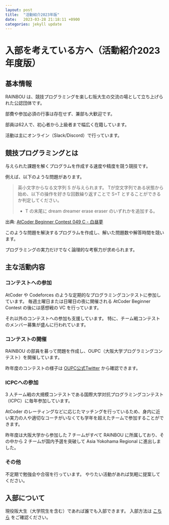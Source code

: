 ```yaml
---
layout: post
title:  "活動紹介2023年版"
date:   2023-03-28 21:18:11 +0900
categories: jekyll update
---
```


# 入部を考えている方へ（活動紹介2023年度版）

## 基本情報

RAINBOU は、競技プログラミングを楽しむ阪大生の交流の場として立ち上げられた公認団体です。

部費や参加必須の行事は存在せず、兼部も大歓迎です。

部員は62人で、初心者から上級者まで幅広く在籍しています。

活動は主にオンライン（Slack/Discord）で行っています。

## 競技プログラミングとは
与えられた課題を解くプログラムを作成する速度や精度を競う競技です。

例えば、以下のような問題があります。

> 英小文字からなる文字列 S が与えられます。 Tが空文字列である状態から始め、以下の操作を好きな回数繰り返すことで S=T とすることができるか判定してください。
> - T の末尾に dream dreamer erase eraser のいずれかを追加する。

出典: [AtCoder Beginner Contest 049 C - 白昼夢](https://atcoder.jp/contests/abc049/tasks/arc065_a)

このような問題を解決するプログラムを作成し、解いた問題数や解答時間を競います。

プログラミングの実力だけでなく論理的な考察力が求められます。

## 主な活動内容
### コンテストへの参加
AtCoder や Codeforces のような定期的なプログラミングコンテストに参加しています。
毎週土曜日または日曜日の夜に開催される AtCoder Beginner Contest の後には感想戦の VC を行っています。

それ以外のコンテストへの参加も支援しています。
特に、チーム戦コンテストのメンバー募集が盛んに行われています。

### コンテストの開催
RAINBOU の部員を募って問題を作成し、OUPC（大阪大学プログラミングコンテスト）を開催しています。

昨年度のコンテストの様子は [OUPC公式Twitter](https://twitter.com/rainbou_oupc) から確認できます。

### ICPCへの参加
3 人チーム戦の大規模コンテストである国際大学対抗プログラミングコンテスト（ICPC）に毎年参加しています。

AtCoder のレーティングなどに応じたマッチングを行っているため、身内に近い実力の人や適切なコーチがいなくても学年を超えたチームで参加することができます。

昨年度は大阪大学から参加した 7 チームがすべて RAINBOU に所属しており、その中から 2 チームが国内予選を突破して Asia Yokohama Regional に進出しました。

### その他
不定期で勉強会や合宿を行っています。
やりたい活動があれば気軽に提案してください。

## 入部について
現役阪大生（大学院生を含む）であれば誰でも入部できます。
入部方法は [こちら](https://rainbou.org/entry/) をご確認ください。

